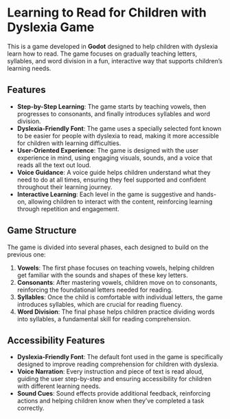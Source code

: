 # Learning to Read for Children with Dyslexia Game

This is a game developed in **Godot** designed to help children with dyslexia learn how to read. The game focuses on gradually teaching letters, syllables, and word division in a fun, interactive way that supports children’s learning needs.

## Features

- **Step-by-Step Learning**: The game starts by teaching vowels, then progresses to consonants, and finally introduces syllables and word division.
- **Dyslexia-Friendly Font**: The game uses a specially selected font known to be easier for people with dyslexia to read, making it more accessible for children with learning difficulties.
- **User-Oriented Experience**: The game is designed with the user experience in mind, using engaging visuals, sounds, and a voice that reads all the text out loud.
- **Voice Guidance**: A voice guide helps children understand what they need to do at all times, ensuring they feel supported and confident throughout their learning journey.
- **Interactive Learning**: Each level in the game is suggestive and hands-on, allowing children to interact with the content, reinforcing learning through repetition and engagement.

## Game Structure

The game is divided into several phases, each designed to build on the previous one:

1. **Vowels**: The first phase focuses on teaching vowels, helping children get familiar with the sounds and shapes of these key letters.
2. **Consonants**: After mastering vowels, children move on to consonants, reinforcing the foundational letters needed for reading.
3. **Syllables**: Once the child is comfortable with individual letters, the game introduces syllables, which are crucial for reading fluency.
4. **Word Division**: The final phase helps children practice dividing words into syllables, a fundamental skill for reading comprehension.

## Accessibility Features

- **Dyslexia-Friendly Font**: The default font used in the game is specifically designed to improve reading comprehension for children with dyslexia.
- **Voice Narration**: Every instruction and piece of text is read aloud, guiding the user step-by-step and ensuring accessibility for children with different learning needs.
- **Sound Cues**: Sound effects provide additional feedback, reinforcing actions and helping children know when they’ve completed a task correctly.

